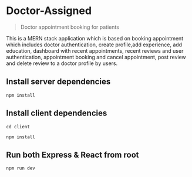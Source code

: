 # Doctor-Assigned
> Doctor appointment booking for patients

This is a MERN stack application which is based on booking appointment which includes doctor authentication, create profile,add experience, add education, dashboard with recent appointments, recent reviews and user authentication, appointment booking and cancel appointment, post review and delete review to a doctor profile by users.

## Install server dependencies
`npm install`

## Install client dependencies
`cd client`

`npm install`

## Run both Express & React from root
`npm run dev`


